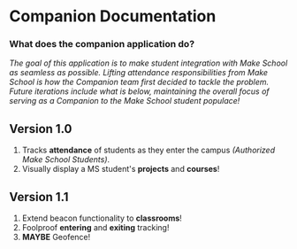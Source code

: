 # Companion Documentation
### **What does the companion application do?** ###

*The goal of this application is to make student integration with Make School as seamless as possible. Lifting attendance responsibilities from Make School is how the Companion team first decided to tackle the problem. Future iterations include what is below, maintaining the overall focus of serving as a Companion to the Make School student populace!*

## Version 1.0 ##
1. Tracks **attendance** of students as they enter the campus *(Authorized Make School Students)*.
2. Visually display a MS student's **projects** and **courses**!

## Version 1.1 ##
1. Extend beacon functionality to **classrooms**!
2. Foolproof **entering** and **exiting** tracking!
3. **MAYBE** Geofence!


